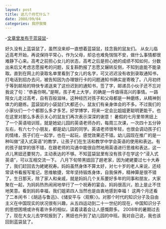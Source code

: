 ```yaml
---
layout: post
title: 这几个月忙什么？
date: 2008/09/04
categories: 我抒我情
---
```


-[文章曾发布于蓝袋鼠](http://landaishu.hi2net.com/home/blog_read.asp?id=4175&blogid=56152)-



 好久没有上蓝袋鼠了，虽然没来却一直想着蓝袋鼠，挂念我的鼠友们。
 从女儿临近高考开始，再说保持平常心，作为父母，却总也难免惴惴不安，做什么事情都很难静下心来。高考之前担心女儿的状态，高考之后是担心她的成绩不知如何，分数出来后又考虑志愿报考的问题，反复斟酌报了志愿又辗转反侧，不知到底能不能录取。直到在网上的录取名单里看到了女儿的名字，可又迟迟没有收到录取通知书，打电话到招办去问，被告知因为办理银行卡的问题通知书确实是寄晚了。八月初终于等到邮局的特快专递送来了这份迟到的通知书，签了字，邮递员小伙子还不忘对我说了句：“恭喜你啊。”是啊，孩子考上大学，的确是一件值得高兴的事情。一路陪女儿走过高考，自有百般滋味，这种经历对孩子和父母都是一种磨练，从精神到体力的磨练。蓝袋鼠的小袋鼠们大都还小，鼠友们有亲身体会的不多。不过我们的小家伙们一个个都那么多才多艺，好学博学，将来一定会比姐姐更聪明更能干。也在这里对那么多表示关心的鼠友们再次表示深深的谢意！
  暑假的七月里带黑妞上了一个英语培训班，就是她幼儿园的英语老师办的，每周三次课，一次四十五分钟左右，有六七个小朋友，都是幼儿园的同学。英语老师很年轻，也很会调动孩子们的情绪，孩子们在一起学，也在一起玩，感觉效果还不错。幼儿园现在推广的是一种叫做“浸入式英语”的教学，让孩子们在生活和教学中学会英语的使用和表达。有的孩子就学的很不错，在跟老师的沟通中能很自然地用英语进行思维和表达，这一点儿黑妞还要努力，主动表达的不够。不知蓝袋鼠里有没有孩子在学这个“浸入式英语”，可以互相交流一下。
  八月下旬带黑妞回了趟老家，因为姥姥要过七十大寿了，我们赶回去为姥姥祝寿。妈妈虽然身体不算太好，对七十岁的老人来说，还经常读书看报写笔记，思维敏捷，常年坚持锻炼身体，自我保养，精神算是很不错了。生日那天，除了家人和亲戚，就是妈妈几个关系要好多年的同事和朋友，大家聚在一起，为妈妈热热闹闹地举行了一个祝寿的宴会。妈妈很高兴，脸上是止不住地笑意。看到妈妈幸福，我们姐弟四人当然也是由衷地感到幸福！
  这两个月还看了二本闲书：《胡适与鲁迅》、《储安平与〈观察〉》。对那个时代的知识分子及自由主义在中国现实的状况很有兴趣，从五四运动到二十一世纪的现在，中国知识分子的思想困境或许有着许多的相似，读着读着会让人感慨颇多。
 2008年的暑期过去了，现在大女儿去学校报到了，黑妞也升到了幼儿园的中班。我对自己说，我也该回到蓝袋鼠了。
